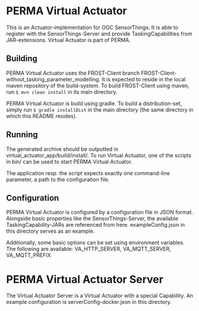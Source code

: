 PERMA Virtual Actuator
======================

This is an Actuator-implementation for OGC SensorThings. It is able to register with the SensorThings-Server
and provide TaskingCapabilities from JAR-extensions. Virtual Actuator is part of PERMA.


## Building

PERMA Virtual Actuator uses the FROST-Client branch FROST-Client-without_tasking_parameter_modelling. It is expected to reside in
the local maven repository of the build-system.
To build FROST-Client using maven, run  `$ mvn clean install`  in its main directory. 

PERMA Virtual Actuator is build using gradle. To build a distribution-set, simply run  `$ gradle installDist`
in the main directory (the same directory in which this README resides).

## Running

The generated archive should be outputted in virtual_actuator_app/build/install/. To run Virtual Actuator,
one of the scripts in bin/ can be used to start PERMA Virtual Actuator.

The application resp. the script expects exactly one command-line parameter, a path to the configuration file.

## Configuration

PERMA Virtual Actuator is configured by a configuration file in JSON format. Alongside basic properties
like the SensorThings-Server, the available TaskingCapability-JARs are referenced from here.
exampleConfig.json in this directory serves as an example.

Additionally, some basic options can be set using environment variables. The following are available:
  VA_HTTP_SERVER, VA_MQTT_SERVER, VA_MQTT_PREFIX


PERMA Virtual Actuator Server
=============================

The Virtual Actuator Server is a Virtual Actuator with a special Capability. An example configuration is
serverConfig-docker.json in this directory.
